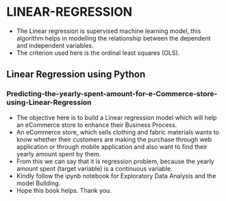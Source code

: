# LINEAR-REGRESSION

* The Linear regression is supervised machine learning model, this algorithm helps in modelling the relationship between the dependent and independent variables.
* The criterion used here is the ordinal least squares (OLS).

## Linear Regression using Python

### Predicting-the-yearly-spent-amount-for-e-Commerce-store-using-Linear-Regression

* The objective here is to build a Linear regression model which will help an eCommerce store to enhance their Business Process.
* An eCommerce store, which sells clothing and fabric materials wants to know whether their customers are making the purchase through web application or through mobile application and also want to find their yearly amount spent by them.
* From this we can say that it is regression problem, because the yearly amount spent (target variable) is a continuous variable.
* Kindly follow the ipynb notebook for Exploratory Data Analysis and the model Building.
* Hope this book helps. Thank you.
